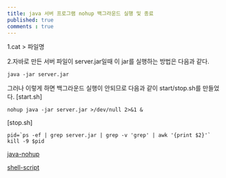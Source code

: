 ```yaml
---
title: java 서버 프로그램 nohup 백그라운드 실행 및 종료
published: true
comments : true
---
```


1.cat > 파일명 

2.자바로 만든 서버 파일이 server.jar일때 이 jar를 실행하는 방법은 다음과 같다.
```
java -jar server.jar
```

그러나 이렇게 하면 백그라운드 실행이 안되므로 다음과 같이 start/stop.sh를 만들었다.
[start.sh]
```
nohup java -jar server.jar >/dev/null 2>&1 &
```

[stop.sh]
```
pid=`ps -ef | grep server.jar | grep -v 'grep' | awk '{print $2}'`
kill -9 $pid
```


[java-nohup](http://duongame.blogspot.kr/2015/04/java-nohup.html)

[shell-script](http://linuxforge.tistory.com/35)